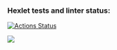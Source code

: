 ### Hexlet tests and linter status:
[![Actions Status](https://github.com/THEBESTol0ch/frontend-project-44/workflows/hexlet-check/badge.svg)](https://github.com/THEBESTol0ch/frontend-project-44/actions)

<a href="https://codeclimate.com/github/THEBESTol0ch/frontend-project-44/maintainability"><img src="https://api.codeclimate.com/v1/badges/0e543a0a538052e21e53/maintainability" /></a>
